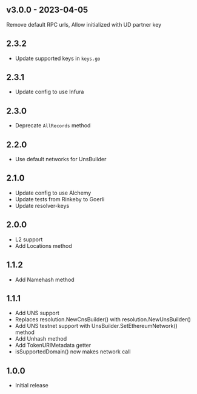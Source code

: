 ## v3.0.0 - 2023-04-05

Remove default RPC urls, Allow initialized with UD partner key

## 2.3.2

- Update supported keys in `keys.go`

## 2.3.1

- Update config to use Infura

## 2.3.0

- Deprecate `AllRecords` method

## 2.2.0

- Use default networks for UnsBuilder

## 2.1.0

- Update config to use Alchemy
- Update tests from Rinkeby to Goerli
- Update resolver-keys

## 2.0.0

- L2 support
- Add Locations method

## 1.1.2

- Add Namehash method

## 1.1.1

- Add UNS support
- Replaces resolution.NewCnsBuilder() with resolution.NewUnsBuilder()
- Add UNS testnet support with UnsBuilder.SetEthereumNetwork() method
- Add Unhash method
- Add TokenURIMetadata getter
- isSupportedDomain() now makes network call

## 1.0.0

- Initial release
